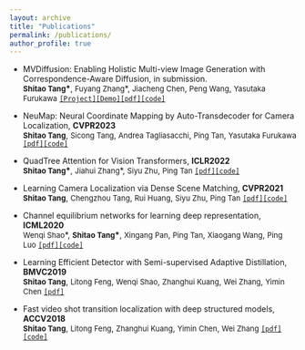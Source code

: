 ```yaml
---
layout: archive
title: "Publications"
permalink: /publications/
author_profile: true
---
```

<!-- 
{% if author.googlescholar %}
  You can also find my articles on <u><a href="{{author.googlescholar}}">my Google Scholar profile</a>.</u>
{% endif %}

{% include base_path %}

{% for post in site.publications reversed %}
  {% include archive-single.html %}
{% endfor %} -->
* MVDiffusion: Enabling Holistic Multi-view Image Generation with Correspondence-Aware Diffusion, in submission. <br> **<font size="2">Shitao Tang</font>\***, <font size="2">Fuyang Zhang</font>\*, <font size="2">Jiacheng Chen</font>, <font size="2">Peng Wang</font>, <font size="2">Yasutaka Furukawa</font>  [`[Project]`](https://mvdiffusion.github.io/)[`[Demo]`](https://huggingface.co/spaces/tangshitao/MVDiffusion)[`[pdf]`]()[`[code]`](https://github.com/Tangshitao/MVDiffusion)

* NeuMap: Neural Coordinate Mapping by Auto-Transdecoder for Camera Localization, **CVPR2023**<br> **<font size="2">Shitao Tang</font>**, <font size="2">Sicong Tang</font>, <font size="2">Andrea Tagliasacchi</font>, <font size="2">Ping Tan</font>, <font size="2">Yasutaka Furukawa</font>  [`[pdf]`](https://arxiv.org/pdf/2211.11177.pdf)[`[code]`](https://github.com/Tangshitao/NeuMap) 

* QuadTree Attention for Vision Transformers, **ICLR2022**<br> **<font size="2">Shitao Tang</font>\***, <font size="2">Jiahui Zhang</font>\*, <font size="2">Siyu Zhu</font>, <font size="2">Ping Tan</font> [`[pdf]`](https://arxiv.org/pdf/2201.02767.pdf)[`[code]`](https://github.com/Tangshitao/QuadTreeAttention) 

* Learning Camera Localization via Dense Scene Matching, **CVPR2021**<br> **<font size="2">Shitao Tang</font>**, <font size="2">Chengzhou Tang</font>, <font size="2">Rui Huang</font>, <font size="2">Siyu Zhu</font>, <font size="2">Ping Tan</font> [`[pdf]`](https://arxiv.org/pdf/2103.16792.pdf)[`[code]`](https://github.com/Tangshitao/Dense-Scene-Matching) 

* Channel equilibrium networks for learning deep representation, **ICML2020**<br> <font size="2">Wenqi Shao</font>\*, **<font size="2">Shitao Tang</font>\***, <font size="2">Xingang Pan</font>, <font size="2">Ping Tan</font>, <font size="2">Xiaogang Wang</font>, <font size="2">Ping Luo</font> [`[pdf]`](http://proceedings.mlr.press/v119/shao20a/shao20a.pdf)[`[code]`](https://github.com/Tangshitao/CENet) 

* Learning Efficient Detector with Semi-supervised Adaptive Distillation, **BMVC2019**<br> **<font size="2">Shitao Tang</font>**, <font size="2">Litong Feng</font>, <font size="2">Wenqi Shao</font>, <font size="2">Zhanghui Kuang</font>, <font size="2">Wei Zhang</font>, <font size="2">Yimin Chen</font> [`[pdf]`](https://arxiv.org/pdf/1901.00366.pdf?ref=https://githubhelp.com)

* Fast video shot transition localization with deep structured models, **ACCV2018**<br> **<font size="2">Shitao Tang</font>**, <font size="2">Litong Feng</font>, <font size="2">Zhanghui Kuang</font>, <font size="2">Yimin Chen</font>, <font size="2">Wei Zhang</font> [`[pdf]`](https://arxiv.org/pdf/1808.04234.pdf)[`[code]`](https://github.com/Tangshitao/ClipShots) 
